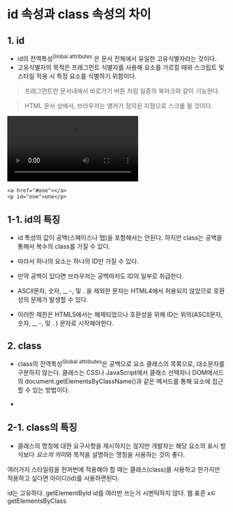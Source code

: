 # id 속성과 class 속성의 차이

## 1. id
 * id의 전역특성<sup>Global attributes</sup> 은 문서 전체에서 유일한 고유식별자라는 것이다.
* 고유식별자의 목적은 프래그먼트 식별자를 사용해 요소를 가르킬 때와 스크립트 및 스타일 적용 시 특정 요소를 식별하기 위함이다. 

> 프래그먼트란 문서내에서 바로가기 버튼 처럼 일종의 북마크와 같이 기능한다. 

> HTML 문서 상에서, 브라우저는 앵커가 정의된 지점으로 스크롤 될 것이다.

![](https://github.com/anotheranotherhoon/TIL/blob/master/HTML/img/difference_between_id_class.mov?raw=true)

```
<a href="#one"></a>
<p id="one">one</p>
```

## 1-1. id의 특징
* id 특성의 값이 공백(스페이스나 탭)을 포함해서는 안된다. 하지만 class는 공백을 통해서 복수의 class를 가질 수 있다.

* 따라서 하나의 요소는 하나의 ID만 가질 수 있다.
* 만약 공백이 있다면 브라우저는 공백마저도 ID의 일부로 취급한다.

* ASCII문자, 숫자, _, -, 및 . 을 제외한 문자는 HTML4에서 허용되지 않았므로 호환성의 문제가 발생할 수 있다.
* 이러한 제한은 HTML5에서는 해제되었으나 호환성을 위해 ID는 위의(ASCII문자, 숫자, _, -, 및 . ) 문자로 시작해야한다.

## 2. class
* class의 전역특성<sup>Global attributes</sup>은 공백으로 요소 클래스의 목록으로, 대소문자를 구분하지 않는다. 클래스는 CSS나 JavaScript에서 클래스 선택자나 DOM메서드의 document.getElementsByClassName()과 같은 메서드를 통해 요소에 접근할 수 있는 방법이다.

* 

## 2-1. class의 특징
* 클래스의 명칭에 대한 요구사항을 제시하지는 않지만 개발자는 해당 요소의 표시 방식보다 *요소의 의미*와 목적을 설명하는 명칭을 사용하는 것이 좋다.

여러가지 스타일링을 한꺼번에 적용해야 할 때는 클래스(class)를 사용하고 한가지만 적용하고 싶다면 아이디(id)를 사용하면된다.

id는 고유하다.
getElementById id를 여러번 쓰는거 시멘틱하지 않다. 웹 표준 xㅌ
getElementsByClass